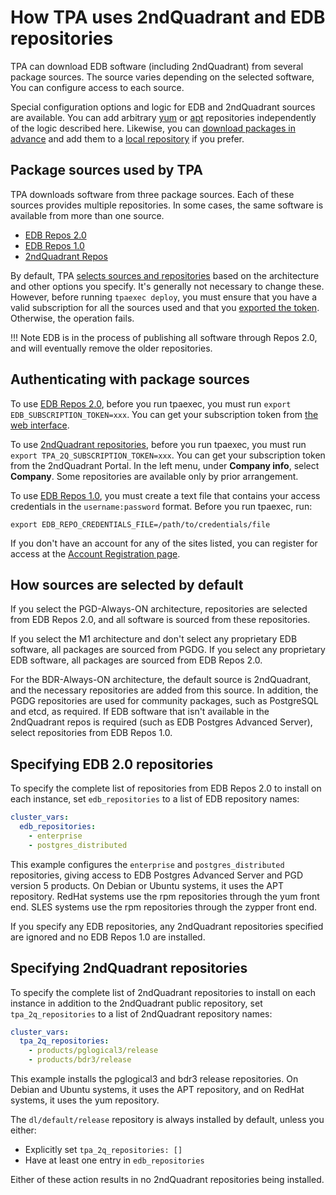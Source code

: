 # How TPA uses 2ndQuadrant and EDB repositories

TPA can download EDB software
(including 2ndQuadrant) from several package sources. The source varies depending on the
selected software, You can configure access to each source.

Special configuration options and
logic for EDB and 2ndQuadrant sources are available. You can add arbitrary
[yum](yum_repositories.md) or [apt](apt_repositories.md) repositories
independently of the logic described here. Likewise, you can [download
packages in advance](tpaexec-download-packages.md)
and add them to a [local repository](local-repo.md) if you prefer.

## Package sources used by TPA

TPA downloads software from three package sources. Each of these
sources provides multiple repositories. In some cases, the same software
is available from more than one source.

 - [EDB Repos 2.0](https://www.enterprisedb.com/repos/)
 - [EDB Repos 1.0](https://www.enterprisedb.com/repos/legacy)
 - [2ndQuadrant Repos](https://techsupport.enterprisedb.com/customer_portal/sw/)

By default, TPA [selects sources and repositories](#how-sources-are-selected-by-default)
based on the architecture and other options you specify. It's
generally not necessary to change these. However, before running `tpaexec deploy`, you must
ensure that you have a valid subscription for all the sources used and
that you [exported the token](#authenticating-with-package-sources). Otherwise, the operation fails.

!!! Note
    EDB is in the process of publishing all software through Repos 2.0,
    and will eventually remove the older repositories.

## Authenticating with package sources

To use [EDB Repos 2.0](https://www.enterprisedb.com/repos/), before you run tpaexec, you must run
`export EDB_SUBSCRIPTION_TOKEN=xxx`. You can get
your subscription token from [the web
interface](https://www.enterprisedb.com/repos-downloads).

To use
[2ndQuadrant repositories](https://techsupport.enterprisedb.com/customer_portal/sw/),
before you run tpaexec, you must run `export TPA_2Q_SUBSCRIPTION_TOKEN=xxx`. 
You can get your subscription token from the 2ndQuadrant
Portal. In the left menu, under **Company info**, select **Company**. Some
repositories are available only by prior arrangement.

To use [EDB Repos 1.0](https://www.enterprisedb.com/repos/legacy), you
must create a text file that contains your access credentials in the
`username:password` format. Before you run tpaexec, run:

```
export EDB_REPO_CREDENTIALS_FILE=/path/to/credentials/file
```

If you don't have an account for any of the sites listed, you can
register for access at the [Account Registration page](https://www.enterprisedb.com/user/register?destination=/repository-access-request).

## How sources are selected by default

If you select the PGD-Always-ON architecture, repositories are
selected from EDB Repos 2.0, and all software is sourced
from these repositories.

If you select the M1 architecture and don't select any proprietary EDB software,
all packages are sourced from PGDG. If you select any proprietary EDB
software, all packages are sourced from EDB Repos 2.0.

For the BDR-Always-ON architecture, the default source is
2ndQuadrant, and the necessary repositories are added from this
source. In addition, the PGDG repositories are used for community
packages, such as PostgreSQL and etcd, as required.
If EDB software that isn't available in the 2ndQuadrant repos is required
(such as EDB Postgres Advanced Server), select repositories from EDB Repos
1.0.

## Specifying EDB 2.0 repositories

To specify the complete list of repositories from EDB Repos 2.0 to
install on each instance, set `edb_repositories` to a list of EDB
repository names:

```yaml
cluster_vars:
  edb_repositories:
    - enterprise
    - postgres_distributed
```

This example configures the `enterprise` and `postgres_distributed`
repositories, giving access to EDB Postgres Advanced Server and PGD version 5 products.
On Debian or Ubuntu systems, it uses the APT repository. 
RedHat systems use the rpm repositories through the yum front end. 
SLES systems use the rpm repositories through the zypper front end. 

If you specify any EDB repositories, any 2ndQuadrant repositories
specified are ignored and no EDB Repos 1.0 are installed.

## Specifying 2ndQuadrant repositories

To specify the complete list of 2ndQuadrant repositories to install on
each instance in addition to the 2ndQuadrant public repository, set
`tpa_2q_repositories` to a list of 2ndQuadrant repository names:

```yaml
cluster_vars:
  tpa_2q_repositories:
    - products/pglogical3/release
    - products/bdr3/release
```

This example installs the pglogical3 and bdr3 release repositories.
On Debian and Ubuntu systems, it uses the APT repository, and on
RedHat systems, it uses the yum repository.

The `dl/default/release` repository is always installed by default,
unless you either:

- Explicitly set `tpa_2q_repositories: []`
- Have at least one entry in `edb_repositories`

Either of these action results in no 2ndQuadrant repositories being
installed.
